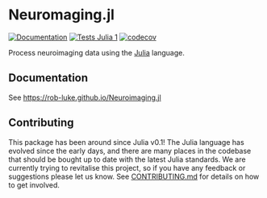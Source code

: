 # Neuromaging.jl

[![Documentation](https://img.shields.io/badge/Documentation-Dev-blue)](https://rob-luke.github.io/Neuroimaging.jl/)
[![Tests Julia 1](https://github.com/rob-luke/Neuroimaging.jl/actions/workflows/runtests.yml/badge.svg)](https://github.com/rob-luke/Neuroimaging.jl/actions/workflows/runtests.yml)
[![codecov](https://codecov.io/gh/rob-luke/Neuroimaging.jl/branch/main/graph/badge.svg?token=8IY5Deklvg)](https://codecov.io/gh/rob-luke/Neuroimaging.jl)

Process neuroimaging data using the [Julia](http://julialang.org/) language.


## Documentation

See https://rob-luke.github.io/Neuroimaging.jl


## Contributing

This package has been around since Julia v0.1!
The Julia language has evolved since the early days,
and there are many places in the codebase that should be bought up to date with the latest Julia standards.
We are currently trying to revitalise this project, so if you have any feedback or suggestions please let us know.
See [CONTRIBUTING.md](https://github.com/rob-luke/Neuroimaging.jl/blob/main/CONTRIBUTING.md) for details on how to get involved.
